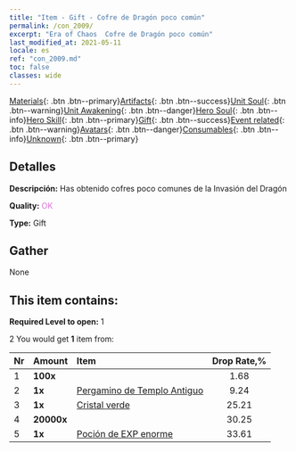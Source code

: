 ```yaml
---
title: "Item - Gift - Cofre de Dragón poco común"
permalink: /con_2009/
excerpt: "Era of Chaos  Cofre de Dragón poco común"
last_modified_at: 2021-05-11
locale: es
ref: "con_2009.md"
toc: false
classes: wide
---
```

 [Materials](/ItemsES/){: .btn .btn--primary}[Artifacts](/ItemsES/Artifacts/){: .btn .btn--success}[Unit Soul](/ItemsES/UnitSoul/){: .btn .btn--warning}[Unit Awakening](/ItemsES/UnitAwakening/){: .btn .btn--danger}[Hero Soul](/ItemsES/HeroSoul/){: .btn .btn--info}[Hero Skill](/ItemsES/HeroSkill/){: .btn .btn--primary}[Gift](/ItemsES/Gift/){: .btn .btn--success}[Event related](/ItemsES/Events/){: .btn .btn--warning}[Avatars](/ItemsES/Avatars/){: .btn .btn--danger}[Consumables](/ItemsES/Consumables/){: .btn .btn--info}[Unknown](/ItemsES/Unknown/){: .btn .btn--primary}

## Detalles
 **Descripción:** Has obtenido  cofres poco comunes de la Invasión del Dragón

 **Quality:** <span style="color: #DA70D6">OK</span>

 **Type:** Gift

## Gather

  None

## This item contains:

 **Required Level to open:** 1

 2 You would get **1** item  from:

  | Nr | Amount |     Item    | Drop Rate,% |
  |:---|:-------|:------------|:---------:|
  | 1 |  **100x** | <i class="fas fa-gem"/> | 1.68 | 
  | 2 |  **1x** | [Pergamino de Templo Antiguo](/ItemsES/con_697/) | 9.24 | 
  | 3 |  **1x** | [Cristal verde](/ItemsES/con_711/) | 25.21 | 
  | 4 |  **20000x** | <i class="fas fa-coins"/> | 30.25 | 
  | 5 |  **1x** | [Poción de EXP enorme](/ItemsES/con_703/) | 33.61 | 

